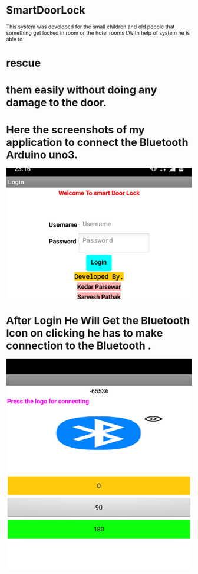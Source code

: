 # SmartDoorLock
This system was developed for the small children and old people that something get locked in room or the hotel rooms l.With help of system he is able to <h1>rescue<h1> them easily without  doing any damage to the door.

# Here the screenshots of my application to connect the Bluetooth Arduino uno3.
<img src="Assets/Screenshot_20190924-231658~2.png"></img>
  
# After Login He Will Get the Bluetooth Icon on clicking  he has to make connection to the Bluetooth .

<img src="Assets/Screenshot_20190924-231722~2.png"></img>
